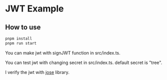 # JWT Example

## How to use

```bash
pnpm install
pnpm run start
```

You can make jwt with signJWT function in src/index.ts.

You can test jwt with changing secret in src/index.ts. default secret is "tree".

I verify the jwt with [jose](https://www.npmjs.com/package/jose) library.
